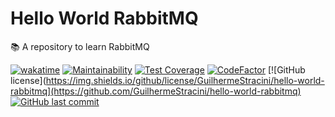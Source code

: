 # Hello World RabbitMQ

:books: A repository to learn RabbitMQ

[![wakatime](https://wakatime.com/badge/github/GuilhermeStracini/hello-world-rabbitmq.svg)](https://wakatime.com/badge/github/GuilhermeStracini/hello-world-rabbitmq)
[![Maintainability](https://api.codeclimate.com/v1/badges/87fcff4ea25008d0c3f4/maintainability)](https://codeclimate.com/github/GuilhermeStracini/hello-world-rabbitmq/maintainability)
[![Test Coverage](https://api.codeclimate.com/v1/badges/87fcff4ea25008d0c3f4/test_coverage)](https://codeclimate.com/github/GuilhermeStracini/hello-world-rabbitmq/test_coverage)
[![CodeFactor](https://www.codefactor.io/repository/github/GuilhermeStracini/hello-world-rabbitmq/badge)](https://www.codefactor.io/repository/github/GuilhermeStracini/hello-world-rabbitmq)
[![GitHub license](https://img.shields.io/github/license/GuilhermeStracini/hello-world-rabbitmq](https://github.com/GuilhermeStracini/hello-world-rabbitmq)
[![GitHub last commit](https://img.shields.io/github/last-commit/GuilhermeStracini/hello-world-rabbitmq)](https://github.com/GuilhermeStracini/hello-world-rabbitmq)
